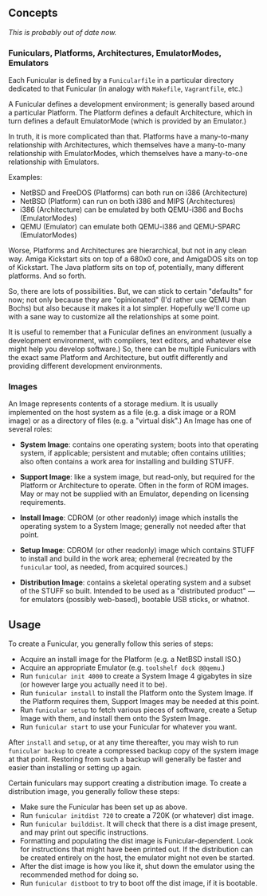 Concepts
--------

*This is probably out of date now.*

### Funiculars, Platforms, Architectures, EmulatorModes, Emulators ###

Each Funicular is defined by a `Funicularfile` in a particular directory
dedicated to that Funicular (in analogy with `Makefile`, `Vagrantfile`, etc.)

A Funicular defines a development environment; is generally based around a
particular Platform.  The Platform defines a default Architecture, which in
turn defines a default EmulatorMode (which is provided by an Emulator.)

In truth, it is more complicated than that.  Platforms have a many-to-many
relationship with Architectures, which themselves have a many-to-many
relationship with EmulatorModes, which themselves have a many-to-one
relationship with Emulators.

Examples:

*   NetBSD and FreeDOS (Platforms) can both run on i386 (Architecture)
*   NetBSD (Platform) can run on both i386 and MIPS (Architectures)
*   i386 (Architecture) can be emulated by both QEMU-i386 and Bochs
    (EmulatorModes)
*   QEMU (Emulator) can emulate both QEMU-i386 and QEMU-SPARC (EmulatorModes)

Worse, Platforms and Architectures are hierarchical, but not in any clean way.
Amiga Kickstart sits on top of a 680x0 core, and AmigaDOS sits on top of
Kickstart.  The Java platform sits on top of, potentially, many different
platforms.  And so forth.

So, there are lots of possibilities.  But, we can stick to certain "defaults"
for now; not only because they are "opinionated" (I'd rather use QEMU than
Bochs) but also because it makes it a lot simpler.  Hopefully we'll come up
with a sane way to customize all the relationships at some point.

It is useful to remember that a Funicular defines an environment (usually a
development environment, with compilers, text editors, and whatever else
might help you develop software.)  So, there can be multiple Funiculars
with the exact same Platform and Architecture, but outfit differently and
providing different development environments.

### Images ###

An Image represents contents of a storage medium.  It is usually implemented
on the host system as a file (e.g. a disk image or a ROM image) or as a
directory of files (e.g. a "virtual disk".)  An Image has one of several roles:

*   **System Image**: contains one operating system; boots into that operating
    system, if applicable; persistent and mutable; often contains utilities;
    also often contains a work area for installing and building STUFF.
    
*   **Support Image**: like a system image, but read-only, but required for
    the Platform or Architecture to operate.  Often in the form of ROM images.
    May or may not be supplied with an Emulator, depending on licensing
    requirements.
    
*   **Install Image**: CDROM (or other readonly) image which installs the
    operating system to a System Image; generally not needed after that
    point.
    
*   **Setup Image**: CDROM (or other readonly) image which contains STUFF
    to install and build in the work area; ephemeral (recreated by the
    `funicular` tool, as needed, from acquired sources.)
    
*   **Distribution Image**: contains a skeletal operating system and a subset
    of the  STUFF so built.  Intended to be used as a "distributed product" —
    for emulators (possibly web-based), bootable USB sticks, or whatnot.

Usage
-----

To create a Funicular, you generally follow this series of steps:

*   Acquire an install image for the Platform (e.g. a NetBSD install ISO.)
*   Acquire an appropriate Emulator (e.g. `toolshelf dock @@qemu`.)
*   Run `funicular init 4000` to create a System Image 4 gigabytes in size
    (or however large you actually need it to be).
*   Run `funicular install` to install the Platform onto the System Image.
    If the Platform requires them, Support Images may be needed at this point.
*   Run `funicular setup` to fetch various pieces of software, create
    a Setup Image with them, and install them onto the System Image.
*   Run `funicular start` to use your Funicular for whatever you want.

After `install` and `setup`, or at any time thereafter, you may wish to
run `funicular backup` to create a compressed backup copy of the system
image at that point.  Restoring from such a backup will generally be faster
and easier than installing or setting up again.

Certain funiculars may support creating a distribution image.  To create
a distribution image, you generally follow these steps:

*   Make sure the Funicular has been set up as above.
*   Run `funicular initdist 720` to create a 720K (or whatever) dist image.
*   Run `funicular builddist`.  It will check that there is a dist image
    present, and may print out specific instructions.
*   Formatting and populating the dist image is Funicular-dependent.
    Look for instructions that might have been printed out.
    If the distribution can be created entirely on the host, the emulator
    might not even be started.
*   After the dist image is how you like it, shut down the emulator using
    the recommended method for doing so.
*   Run `funicular distboot` to try to boot off the dist image, if it is
    bootable.
